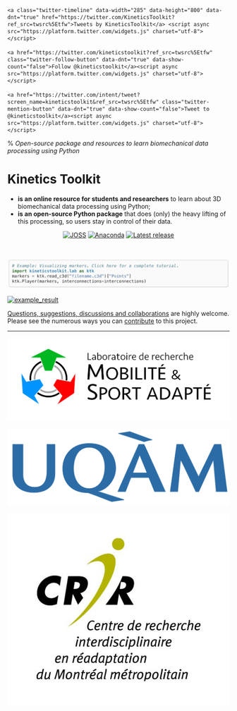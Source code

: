 
```{margin}
<a class="twitter-timeline" data-width="285" data-height="800" data-dnt="true" href="https://twitter.com/KineticsToolkit?ref_src=twsrc%5Etfw">Tweets by KineticsToolkit</a> <script async src="https://platform.twitter.com/widgets.js" charset="utf-8"></script>

<a href="https://twitter.com/kineticstoolkit?ref_src=twsrc%5Etfw" class="twitter-follow-button" data-dnt="true" data-show-count="false">Follow @kineticstoolkit</a><script async src="https://platform.twitter.com/widgets.js" charset="utf-8"></script>

<a href="https://twitter.com/intent/tweet?screen_name=kineticstoolkit&ref_src=twsrc%5Etfw" class="twitter-mention-button" data-dnt="true" data-show-count="false">Tweet to @kineticstoolkit</a><script async src="https://platform.twitter.com/widgets.js" charset="utf-8"></script>

```

% *Open-source package and resources to learn biomechanical data processing using Python*


# Kinetics Toolkit

- **is an online resource for students and researchers** to learn about 3D biomechanical data processing using Python;
- **is an open-source Python package** that does (only) the heavy lifting of this processing, so users stay in control of their data.

<div align="center">
<a href="https://doi.org/10.21105/joss.03714"><img src="https://joss.theoj.org/papers/10.21105/joss.03714/status.svg" alt="JOSS"></a>
<a href="https://anaconda.org/conda-forge/kineticstoolkit"><img src="https://anaconda.org/conda-forge/kineticstoolkit/badges/version.svg" alt="Anaconda"></a>
<a href="https://anaconda.org/conda-forge/kineticstoolkit"><img src="https://anaconda.org/conda-forge/kineticstoolkit/badges/latest_release_date.svg" alt="Latest release"></a>
</div>

   

[![example_code](_static/images/index_example.png)](kinematics_load_visualize.md)

[![example_result](_static/images/frontpage.gif)](kinematics_load_visualize.md)


[Questions, suggestions, discussions and collaborations](https://github.com/felixchenier/kineticstoolkit/discussions) are highly welcome. Please see the numerous ways you can [contribute](dev_contributing.md) to this project.

-----------

<div align="center">
<a class="reference external" href="https://felixchenier.uqam.ca"><img alt="-width:narrow" src="_static/images/logo_mosa.png"></a>
&nbsp;&nbsp;&nbsp;<a class="reference external" href="https://uqam.ca"><img alt="-width:narrower" src="_static/images/logo_uqam.png"></a>
&nbsp;&nbsp;&nbsp;<a class="reference external" href="https://crir.ca"><img alt="-width:narrower" src="_static/images/logo_crir.jpg"></a>
</div>
